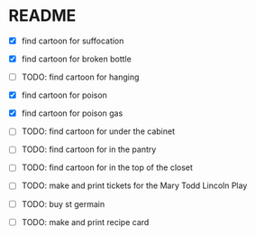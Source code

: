 # README

- [x]  find cartoon for suffocation
- [x]  find cartoon for broken bottle
- [ ] TODO:  find cartoon for hanging
- [x] find cartoon for poison
- [x] find cartoon for poison gas

- [ ] TODO:  find cartoon for under the cabinet
- [ ] TODO:  find cartoon for in the pantry
- [ ] TODO:  find cartoon for in the top of the closet

- [ ] TODO:  make and print tickets for the Mary Todd Lincoln Play
- [ ] TODO:  buy st germain
- [ ] TODO:  make and print recipe card
